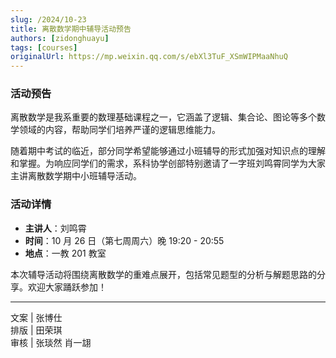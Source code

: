 ```yaml
---
slug: /2024/10-23
title: 离散数学期中辅导活动预告
authors: [zidonghuayu]
tags: [courses]
originalUrl: https://mp.weixin.qq.com/s/ebXl3TuF_XSmWIPMaaNhuQ
---
```


### 活动预告

离散数学是我系重要的数理基础课程之一，它涵盖了逻辑、集合论、图论等多个数学领域的内容，帮助同学们培养严谨的逻辑思维能力。

随着期中考试的临近，部分同学希望能够通过小班辅导的形式加强对知识点的理解和掌握。为响应同学们的需求，系科协学创部特别邀请了一字班刘鸣霄同学为大家主讲离散数学期中小班辅导活动。

<!--truncate-->

### 活动详情

- **主讲人**：刘鸣霄
- **时间**：10 月 26 日（第七周周六）晚 19:20 - 20:55
- **地点**：一教 201 教室

本次辅导活动将围绕离散数学的重难点展开，包括常见题型的分析与解题思路的分享。欢迎大家踊跃参加！

---

文案 | 张博仕  
排版 | 田荣琪  
审核 | 张琰然 肖一翃
